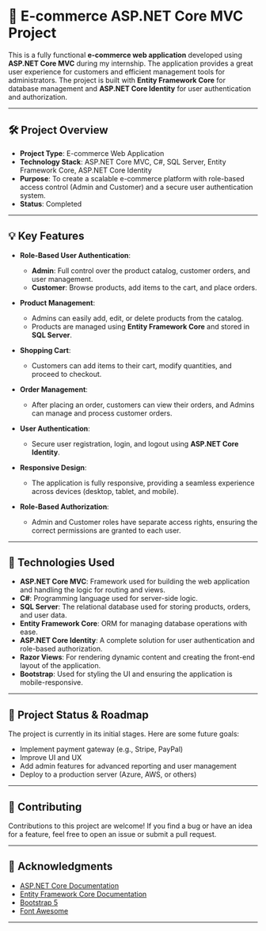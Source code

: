 # 🛒 E-commerce ASP.NET Core MVC Project

This is a fully functional **e-commerce web application** developed using **ASP.NET Core MVC** during my internship. The application provides a great user experience for customers and efficient management tools for administrators. The project is built with **Entity Framework Core** for database management and **ASP.NET Core Identity** for user authentication and authorization.

---

## 🛠️ Project Overview

- **Project Type**: E-commerce Web Application
- **Technology Stack**: ASP.NET Core MVC, C#, SQL Server, Entity Framework Core, ASP.NET Core Identity
- **Purpose**: To create a scalable e-commerce platform with role-based access control (Admin and Customer) and a secure user authentication system.
- **Status**: Completed 

---

## 💡 Key Features

- **Role-Based User Authentication**:
  - **Admin**: Full control over the product catalog, customer orders, and user management.
  - **Customer**: Browse products, add items to the cart, and place orders.

- **Product Management**:
  - Admins can easily add, edit, or delete products from the catalog.
  - Products are managed using **Entity Framework Core** and stored in **SQL Server**.

- **Shopping Cart**:
  - Customers can add items to their cart, modify quantities, and proceed to checkout.
  
- **Order Management**:
  - After placing an order, customers can view their orders, and Admins can manage and process customer orders.

- **User Authentication**:
  - Secure user registration, login, and logout using **ASP.NET Core Identity**.

- **Responsive Design**:
  - The application is fully responsive, providing a seamless experience across devices (desktop, tablet, and mobile).

- **Role-Based Authorization**:
  - Admin and Customer roles have separate access rights, ensuring the correct permissions are granted to each user.

---

## 📁 Technologies Used

- **ASP.NET Core MVC**: Framework used for building the web application and handling the logic for routing and views.
- **C#**: Programming language used for server-side logic.
- **SQL Server**: The relational database used for storing products, orders, and user data.
- **Entity Framework Core**: ORM for managing database operations with ease.
- **ASP.NET Core Identity**: A complete solution for user authentication and role-based authorization.
- **Razor Views**: For rendering dynamic content and creating the front-end layout of the application.
- **Bootstrap**: Used for styling the UI and ensuring the application is mobile-responsive.

---


## 🚧 Project Status & Roadmap

The project is currently in its initial stages. Here are some future goals:
- Implement payment gateway (e.g., Stripe, PayPal)
- Improve UI and UX
- Add admin features for advanced reporting and user management
- Deploy to a production server (Azure, AWS, or others)

---

## 🤝 Contributing

Contributions to this project are welcome! If you find a bug or have an idea for a feature, feel free to open an issue or submit a pull request.


---

## 🙏 Acknowledgments

- [ASP.NET Core Documentation](https://docs.microsoft.com/en-us/aspnet/core/)
- [Entity Framework Core Documentation](https://docs.microsoft.com/en-us/ef/core/)
- [Bootstrap 5](https://getbootstrap.com/)
- [Font Awesome](https://fontawesome.com/)

---



